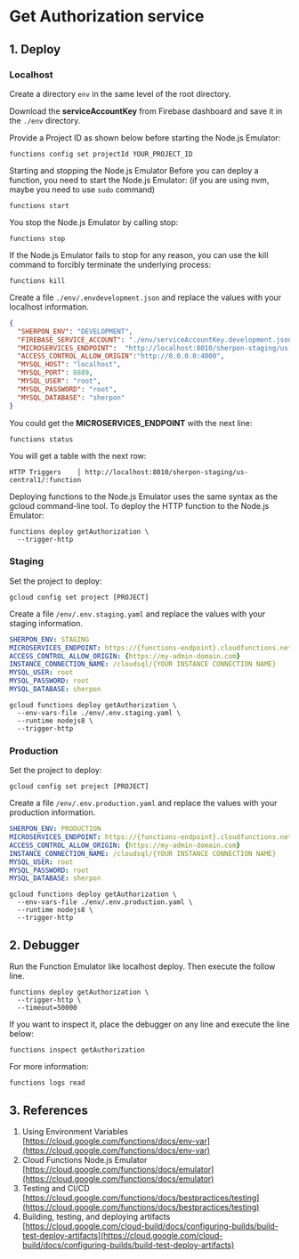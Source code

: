 # Get Authorization service

## 1. Deploy

### Localhost
Create a directory `env` in the same level of the root directory.

Download the **serviceAccountKey** from Firebase dashboard and save it in the `./env` directory.

Provide a Project ID as shown below before starting the Node.js Emulator: 
```
functions config set projectId YOUR_PROJECT_ID
```

Starting and stopping the Node.js Emulator
Before you can deploy a function, you need to start the Node.js Emulator: (if you are using nvm, maybe you need to use `sudo` command)
```
functions start
```

You stop the Node.js Emulator by calling stop:
```
functions stop
```

If the Node.js Emulator fails to stop for any reason, you can use the kill command to forcibly terminate the underlying process:
```
functions kill
```

Create a file ``./env/.envdevelopment.json`` and replace the values with your localhost information.
```json
{
  "SHERPON_ENV": "DEVELOPMENT",
  "FIREBASE_SERVICE_ACCOUNT": "./env/serviceAccountKey.development.json",
  "MICROSERVICES_ENDPOINT":  "http://localhost:8010/sherpon-staging/us-central1/",
  "ACCESS_CONTROL_ALLOW_ORIGIN":"http://0.0.0.0:4000",
  "MYSQL_HOST": "localhost",
  "MYSQL_PORT": 8889,
  "MYSQL_USER": "root",
  "MYSQL_PASSWORD": "root",
  "MYSQL_DATABASE": "sherpon"
}
```

You could get the **MICROSERVICES_ENDPOINT** with the next line:
```
functions status
```
You will get a table with the next row:
```
HTTP Triggers    │ http://localhost:8010/sherpon-staging/us-central1/:function  
```

Deploying functions to the Node.js Emulator uses the same syntax as the gcloud command-line tool.
To deploy the HTTP function to the Node.js Emulator:
```
functions deploy getAuthorization \
  --trigger-http
```

### Staging
Set the project to deploy: 
```
gcloud config set project [PROJECT]
```

Create a file ``/env/.env.staging.yaml`` and replace the values with your staging information.
```yaml
SHERPON_ENV: STAGING
MICROSERVICES_ENDPOINT: https://{functions-endpoint}.cloudfunctions.net/
ACCESS_CONTROL_ALLOW_ORIGIN: {https://my-admin-domain.com}
INSTANCE_CONNECTION_NAME: /cloudsql/{YOUR INSTANCE CONNECTION NAME}
MYSQL_USER: root
MYSQL_PASSWORD: root
MYSQL_DATABASE: sherpon
```

```
gcloud functions deploy getAuthorization \
  --env-vars-file ./env/.env.staging.yaml \
  --runtime nodejs8 \
  --trigger-http
```

### Production
Set the project to deploy: 
```
gcloud config set project [PROJECT]
```

Create a file ``/env/.env.production.yaml`` and replace the values with your production information.
```yaml
SHERPON_ENV: PRODUCTION
MICROSERVICES_ENDPOINT: https://{functions-endpoint}.cloudfunctions.net/
ACCESS_CONTROL_ALLOW_ORIGIN: {https://my-admin-domain.com}
INSTANCE_CONNECTION_NAME: /cloudsql/{YOUR INSTANCE CONNECTION NAME}
MYSQL_USER: root
MYSQL_PASSWORD: root
MYSQL_DATABASE: sherpon
```

```
gcloud functions deploy getAuthorization \
  --env-vars-file ./env/.env.production.yaml \
  --runtime nodejs8 \
  --trigger-http
```

## 2. Debugger
Run the Function Emulator like localhost deploy. Then execute the follow line.
```
functions deploy getAuthorization \
  --trigger-http \
  --timeout=50000
```

If you want to inspect it, place the debugger on any line and execute the line below:
```
functions inspect getAuthorization
```

For more information:
```
functions logs read
```


## 3. References
1. Using Environment Variables [https://cloud.google.com/functions/docs/env-var](https://cloud.google.com/functions/docs/env-var)
2. Cloud Functions Node.js Emulator [https://cloud.google.com/functions/docs/emulator](https://cloud.google.com/functions/docs/emulator)
3. Testing and CI/CD [https://cloud.google.com/functions/docs/bestpractices/testing](https://cloud.google.com/functions/docs/bestpractices/testing)
4. Building, testing, and deploying artifacts [https://cloud.google.com/cloud-build/docs/configuring-builds/build-test-deploy-artifacts](https://cloud.google.com/cloud-build/docs/configuring-builds/build-test-deploy-artifacts)